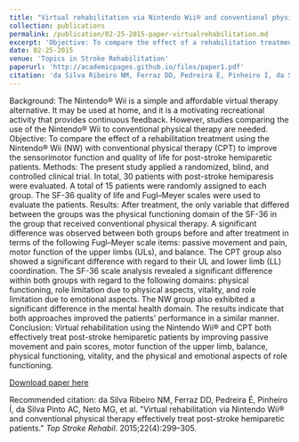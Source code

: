 ```yaml
---
title: "Virtual rehabilitation via Nintendo Wii® and conventional physical therapy effectively treat post-stroke hemiparetic patients."
collection: publications
permalink: /publication/02-25-2015-paper-virtualrehabilitation.md
excerpt: 'Objective: To compare the effect of a rehabilitation treatment using the Nintendo® Wii (NW) with conventional physical therapy (CPT) to improve the sensorimotor function and quality of life for post-stroke hemiparetic patients.'
date: 02-25-2015 
venue: 'Topics in Stroke Rehabilitation'
paperurl: 'http://academicpages.github.io/files/paper1.pdf'
citation: 'da Silva Ribeiro NM, Ferraz DD, Pedreira É, Pinheiro Í, da Silva Pinto AC, Neto MG, et al. &quot;Virtual rehabilitation via Nintendo Wii® and conventional physical therapy effectively treat post-stroke hemiparetic patients.&quot; <i>Top Stroke Rehabil</i>. 2015;22(4):299–305.'
---
```

Background:
The Nintendo® Wii is a simple and affordable virtual therapy alternative. It may be used at home, and it is a motivating recreational activity that provides continuous feedback. However, studies comparing the use of the Nintendo® Wii to conventional physical therapy are needed.
Objective:
To compare the effect of a rehabilitation treatment using the Nintendo® Wii (NW) with conventional physical therapy (CPT) to improve the sensorimotor function and quality of life for post-stroke hemiparetic patients.
Methods:
The present study applied a randomized, blind, and controlled clinical trial. In total, 30 patients with post-stroke hemiparesis were evaluated. A total of 15 patients were randomly assigned to each group. The SF-36 quality of life and Fugl–Meyer scales were used to evaluate the patients.
Results:
After treatment, the only variable that differed between the groups was the physical functioning domain of the SF-36 in the group that received conventional physical therapy. A significant difference was observed between both groups before and after treatment in terms of the following Fugl–Meyer scale items: passive movement and pain, motor function of the upper limbs (ULs), and balance. The CPT group also showed a significant difference with regard to their UL and lower limb (LL) coordination. The SF-36 scale analysis revealed a significant difference within both groups with regard to the following domains: physical functioning, role limitation due to physical aspects, vitality, and role limitation due to emotional aspects. The NW group also exhibited a significant difference in the mental health domain. The results indicate that both approaches improved the patients' performance in a similar manner.
Conclusion:
Virtual rehabilitation using the Nintendo Wii® and CPT both effectively treat post-stroke hemiparetic patients by improving passive movement and pain scores, motor function of the upper limb, balance, physical functioning, vitality, and the physical and emotional aspects of role functioning.

[Download paper here](files/daSilvaRibeiroEtAl.2015.pdf)

Recommended citation: da Silva Ribeiro NM, Ferraz DD, Pedreira É, Pinheiro Í, da Silva Pinto AC, Neto MG, et al. &quot;Virtual rehabilitation via Nintendo Wii® and conventional physical therapy effectively treat post-stroke hemiparetic patients.&quot; <i>Top Stroke Rehabil</i>. 2015;22(4):299–305.
